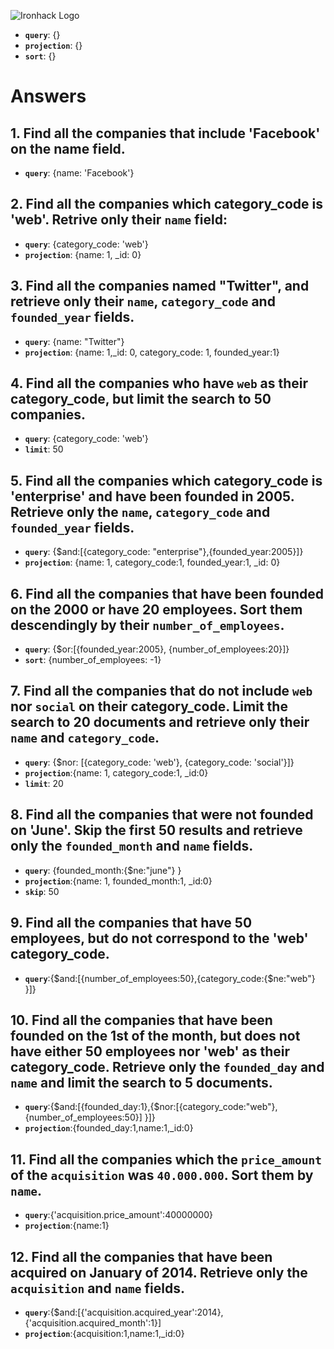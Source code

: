 ![Ironhack Logo](https://i.imgur.com/1QgrNNw.png)


- **`query`**: {}
- **`projection`**: {}
- **`sort`**: {}

# Answers

## 1. Find all the companies that include 'Facebook' on the **name** field.

 - **`query`**: {name: 'Facebook'}
 
 ## 2. Find all the companies which **category_code** is 'web'. Retrive only their `name` field:

 - **`query`**: {category_code: 'web'}
 - **`projection`**: {name: 1, _id: 0}

## 3. Find all the companies named "Twitter", and retrieve only their `name`, `category_code` and `founded_year` fields.

- **`query`**: {name: "Twitter"}
- **`projection`**: {name: 1,_id: 0, category_code: 1, founded_year:1}

## 4. Find all the companies who have `web` as their **category_code**, but limit the search to 50 companies.

- **`query`**: {category_code: 'web'}
- **`limit`**: 50


## 5. Find all the companies which **category_code** is 'enterprise' and have been founded in 2005. Retrieve only the `name`, `category_code` and `founded_year` fields.


- **`query`**: {$and:[{category_code: "enterprise"},{founded_year:2005}]}
- **`projection`**: {name: 1, category_code:1, founded_year:1, _id: 0}

## 6. Find all the companies that have been **founded** on the 2000 or have 20 **employees**. Sort them descendingly by their `number_of_employees`.

- **`query`**: {$or:[{founded_year:2005}, {number_of_employees:20}]}
- **`sort`**: {number_of_employees: -1}


## 7. Find all the companies that do not include `web` nor `social` on their **category_code**. Limit the search to 20 documents and retrieve only their `name` and `category_code`.

- **`query`**: {$nor: [{category_code: 'web'}, {category_code: 'social'}]} 
- **`projection`**:{name: 1, category_code:1, _id:0}
- **`limit`**: 20

## 8. Find all the companies that were not **founded** on 'June'. Skip the first 50 results and retrieve only the `founded_month` and `name` fields.

- **`query`**: {founded_month:{$ne:"june"} }
- **`projection`**:{name: 1, founded_month:1, _id:0}
- **`skip`**: 50
## 9. Find all the companies that have 50 employees, but do not correspond to the 'web' **category_code**. 
- **`query`**:{$and:[{number_of_employees:50},{category_code:{$ne:"web"} }]}
## 10. Find all the companies that have been founded on the 1st of the month, but does not have either 50 employees nor 'web' as their **category_code**. Retrieve only the `founded_day` and `name` and limit the search to 5 documents.
- **`query`**:{$and:[{founded_day:1},{$nor:[{category_code:"web"},{number_of_employees:50}] }]}
- **`projection`**:{founded_day:1,name:1,_id:0}
## 11. Find all the companies which the `price_amount` of the `acquisition` was **`40.000.000`**. Sort them by `name`.
- **`query`**:{'acquisition.price_amount':40000000}
- **`projection`**:{name:1}
## 12. Find all the companies that have been acquired on January of 2014. Retrieve only the `acquisition` and `name` fields.
- **`query`**:{$and:[{'acquisition.acquired_year':2014},{'acquisition.acquired_month':1}]
- **`projection`**:{acquisition:1,name:1,_id:0}